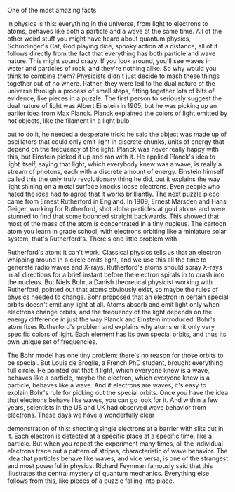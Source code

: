 
One of the most amazing facts 

in physics is this:
everything in the universe, from light
to electrons to atoms,
behaves like both a particle and a wave
at the same time.
All of the other weird stuff you might
have heard about quantum physics,
Schrodinger&#39;s Cat, God playing dice,
spooky action at a distance,
all of it follows directly from the fact
that everything has both 
particle and wave nature.
This might sound crazy.
If you look around, you&#39;ll see waves
in water and particles of rock,
and they&#39;re nothing alike.
So why would you think to combine them?
Physicists didn&#39;t just decide to mash
these things together out of no where.
Rather, they were led to 
the dual nature of the universe
through a process of small steps,
fitting together lots of bits of evidence,
like pieces in a puzzle.
The first person to seriously 
suggest the dual nature of light
was Albert Einstein in 1905,
but he was picking up an 
earlier idea from Max Planck.
Planck explained the colors of light
emitted by hot objects,
like the filament in a light bulb,

but to do it, he needed a desperate trick:
he said the object was 
made up of oscillators
that could only emit light
in discrete chunks,
units of energy that depend on 
the frequency of the light.
Planck was never really happy with this,
but Einstein picked it up and ran with it.
He applied Planck&#39;s idea to light itself,
saying that light,
which everybody knew was a wave,
is really a stream of photons,
each with a discrete amount of energy.
Einstein himself called this
the only truly revolutionary thing he did,
but it explains the way light shining on 
a metal surface knocks loose electrons.
Even people who hated the idea
had to agree that it works brilliantly.
The next puzzle piece came from 
Ernest Rutherford in England.
In 1909, Ernest Marsden and Hans Geiger,
working for Rutherford,
shot alpha particles at gold atoms
and were stunned to find that some
bounced straight backwards.
This showed that most of the mass of the 
atom is concentrated in a tiny nucleus.
The cartoon atom you learn 
in grade school,
with electrons orbiting
like a miniature solar system,
that&#39;s Rutherford&#39;s.
There&#39;s one little problem with

Rutherford&#39;s atom: it can&#39;t work.
Classical physics tells us
that an electron
whipping around in a circle emits light,
and we use this all the time
to generate radio waves and X-rays.
Rutherford&#39;s atoms should spray X-rays
in all directions for a brief instant
before the electron spirals in
to crash into the nucleus.
But Niels Bohr, a Danish theoretical
physicist working with Rutherford,
pointed out that atoms obviously exist,
so maybe the rules of physics 
needed to change.
Bohr proposed that an electron
in certain special orbits
doesn&#39;t emit any light at all.
Atoms absorb and emit light
only when electrons change orbits,
and the frequency of the light
depends on the energy difference
in just the way Planck
and Einstein introduced.
Bohr&#39;s atom fixes Rutherford&#39;s problem
and explains why atoms emit only
very specific colors of light.
Each element has its own special orbits,
and thus its own unique
set of frequencies.

The Bohr model has one tiny problem:
there&#39;s no reason for 
those orbits to be special.
But Louis de Broglie, 
a French PhD student,
brought everything full circle.
He pointed out that if light,
which everyone knew is a wave,
behaves like a particle,
maybe the electron, 
which everyone knew is a particle,
behaves like a wave.
And if electrons are waves,
it&#39;s easy to explain Bohr&#39;s rule
for picking out the special orbits.
Once you have the idea that 
electrons behave like waves,
you can go look for it.
And within a few years, 
scientists in the US and UK
had observed wave behavior from electrons.
These days we have a wonderfully clear

demonstration of this:
shooting single electrons at a barrier
with slits cut in it.
Each electron is detected 
at a specific place at a specific time,
like a particle.
But when you repeat the experiment
many times,
all the individual electrons trace out
a pattern of stripes,
characteristic of wave behavior.
The idea that particles behave like waves,
and vice versa,
is one of the strangest
and most powerful in physics.
Richard Feynman famously said
that this illustrates the central mystery
of quantum mechanics.
Everything else follows from this,
like pieces of a puzzle 
falling into place.
